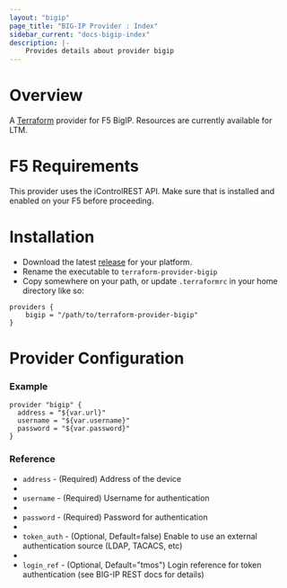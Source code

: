 ```yaml
---
layout: "bigip"
page_title: "BIG-IP Provider : Index"
sidebar_current: "docs-bigip-index"
description: |-
    Provides details about provider bigip
---
```


# Overview

A [Terraform](terraform.io) provider for F5 BigIP. Resources are currently available for LTM.

# F5 Requirements

This provider uses the iControlREST API. Make sure that is installed and enabled on your F5 before proceeding.

# Installation

 - Download the latest [release](https://github.com/DealerDotCom/terraform-provider-bigip/releases) for your platform.
 - Rename the executable to `terraform-provider-bigip`
 - Copy somewhere on your path, or update `.terraformrc` in your home directory like so:

```
providers {
	bigip = "/path/to/terraform-provider-bigip"
}
```

# Provider Configuration

### Example

```
provider "bigip" {
  address = "${var.url}"
  username = "${var.username}"
  password = "${var.password}"
}
```

### Reference

- `address` - (Required) Address of the device
- 
- `username` - (Required) Username for authentication
- 
- `password` - (Required) Password for authentication
- 
- `token_auth` - (Optional, Default=false) Enable to use an external authentication source (LDAP, TACACS, etc)
- 
- `login_ref` - (Optional, Default="tmos") Login reference for token authentication (see BIG-IP REST docs for details)

